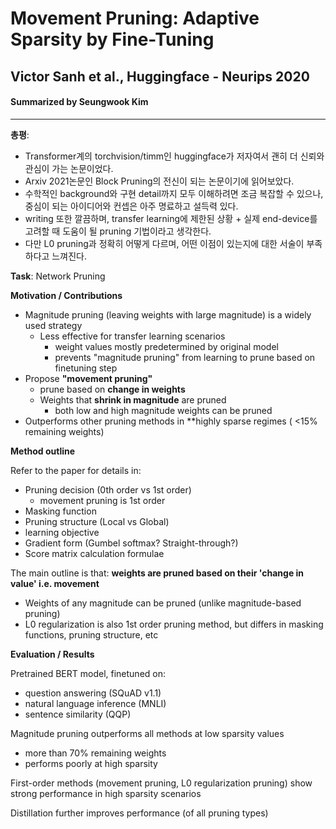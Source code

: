 # Movement Pruning: Adaptive Sparsity by Fine-Tuning
## Victor Sanh et al., Huggingface - Neurips 2020
#### Summarized by Seungwook Kim
---

**총평**: 
* Transformer계의 torchvision/timm인 huggingface가 저자여서 괜히 더 신뢰와 관심이 가는 논문이었다.
* Arxiv 2021논문인 Block Pruning의 전신이 되는 논문이기에 읽어보았다.
* 수학적인 background와 구현 detail까지 모두 이해하려면 조금 복잡할 수 있으나, 중심이 되는 아이디어와 컨셉은 아주 명료하고 설득력 있다.
* writing 또한 깔끔하며, transfer learning에 제한된 상황 + 실제 end-device를 고려할 때 도움이 될 pruning 기법이라고 생각한다.
* 다만 L0 pruning과 정확히 어떻게 다르며, 어떤 이점이 있는지에 대한 서술이 부족하다고 느껴진다.

**Task**: Network Pruning

**Motivation / Contributions**
* Magnitude pruning (leaving weights with large magnitude) is a widely used strategy
    * Less effective for transfer learning scenarios
        * weight values mostly predetermined by original model
        * prevents "magnitude pruning" from learning to prune based on finetuning step
* Propose **"movement pruning"**
    * prune based on **change in weights**
    * Weights that **shrink in magnitude** are pruned
        * both low and high magnitude weights can be pruned
* Outperforms other pruning methods in **highly sparse regimes ( <15% remaining weights)


**Method outline**

Refer to the paper for details in:
* Pruning decision (0th order vs 1st order)
    * movement pruning is 1st order
* Masking function
* Pruning structure (Local vs Global)
* learning objective
* Gradient form (Gumbel softmax? Straight-through?)
* Score matrix calculation formulae

The main outline is that: **weights are pruned based on their 'change in value' i.e. movement**
* Weights of any magnitude can be pruned (unlike magnitude-based pruning)
* L0 regularization is also 1st order pruning method, but differs in masking functions, pruning structure, etc

**Evaluation / Results**

Pretrained BERT model, finetuned on:
* question answering (SQuAD v1.1)
* natural language inference (MNLI)
* sentence similarity (QQP)

Magnitude pruning outperforms all methods at low sparsity values
* more than 70% remaining weights
* performs poorly at high sparsity

First-order methods (movement pruning, L0 regularization pruning) show strong performance in high sparsity scenarios

Distillation further improves performance (of all pruning types)

